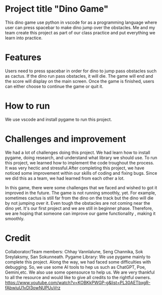 # Project title "Dino Game"
This dino game use python in vscode for as a programming language where user can press spacebar to make dino jump over the obstacles. Me and my team create this project as part of our class practice and put everything we learn into practice.
# Features
Users need to press spacebar in order for dino to jump pass obstacles such as cactus. If the dino run pass obstacles, it will die. The game will end and the score will display on the main screen. Once the game is finished, users can either choose to continue the game or quit it.
# How to run
We use vscode and install pygame to run this project.
# Challenges and improvement
We had a lot of challenges doing this project. We had learn how to install pygame, doing research, and understand what library we should use. To run this project, we learned how to implement the code troughout the process. It was very hectic and stressful.After completing this project, we have noticed some improvement within our skills of coding and fixing bugs. Since we did this as a team, we had learned from each other a lot.

In this game, there were some challenges that we faced and wished to got it improved in the future. The game is not running smoothly, yet. For example, sometimes cactus is still far from the dino on the track but the dino will die by not jumping over it. Even tough the obstacles are not coming near the dino yet. It's our first project and we are still in beginner phase. Therefore, we are hoping that someone can improve our game functionality , making it smoothly.
# Credit
Collaborator/Team members: Chhay Vannlalune, Seng Channika, Sok Sreylaksmy, San Sokunneath. 
Pygame Library: We use pygame mainly to complete this project. Along the way, we had faced some difficulties with debugging. So, we use some AI tools to hep us such as ChatGPT, Poe, Gemini,etc. We also use some opensource to help us. We are very thankful to all the resource and would like to give all credits to the rightful owners.
https://www.youtube.com/watch?v=KOBKkPWGP-g&list=PL30AETbxgR-fAbwiuU1vDl3owNUPUuVrz


